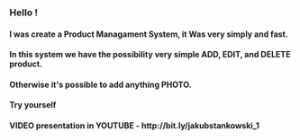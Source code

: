 <h3>Hello !</h3>

<h4>I was create a Product Managament System, it Was very simply and fast. </h4>
<h4>In this system we have the possibility very simple ADD, EDIT, and DELETE product.

<h4>Otherwise it's possible to  add anything PHOTO. </h4>
<h4>Try yourself</h4>

<h4>VIDEO presentation in YOUTUBE - http://bit.ly/jakubstankowski_1


